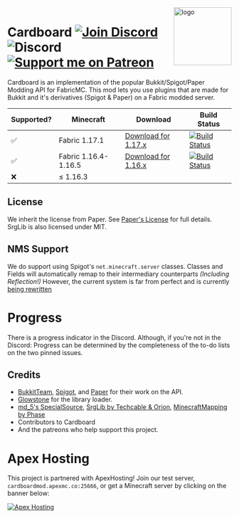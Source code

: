 
<img align="right" alt="logo" width="130" src="https://cardboardpowered.org/assets/cardboard-box.png">

# Cardboard [![Join Discord](https://img.shields.io/badge/Discord-Join-7289DA?logo=discord&style=flat-square)](https://discord.gg/Qp4a2Nj) <img alt="Discord" src="https://img.shields.io/badge/Fabric%20-0.11.2%2B-%23dacfa4"> <a href="https://patreon.com/isaiahp"><img src="https://img.shields.io/endpoint.svg?url=https%3A%2F%2Fshieldsio-patreon.vercel.app%2Fapi%3Fusername%3Disaiahp%26type%3Dpledges&style=flat" alt="Support me on Patreon" /></a>

Cardboard is an implementation of the popular Bukkit/Spigot/Paper Modding API for FabricMC. This mod lets you use plugins that are made for Bukkit and it's derivatives (Spigot & Paper) on a Fabric modded server.

| Supported? | Minecraft       | Download      | Build Status |
|-----------------|---------------------------|---------------|----------------------|
| &#x2705; | Fabric 1.17.1 | [Download for 1.17.x](https://cardboardpowered.org/download/) | [![Build Status](https://img.shields.io/jenkins/build?jobUrl=https://ci.codemc.io/job/IsaiahPatton/job/Cardboard/&style=flat-square)](https://cardboardpowered.org/download#1.17) |
| &#x2705; | Fabric 1.16.4-1.16.5 | [Download for 1.16.x](https://cardboardpowered.org/download#1.16) | [![Build Status](https://img.shields.io/jenkins/build?jobUrl=https://ci.codemc.io/job/IsaiahPatton/job/Cardboard/&style=flat-square)](https://cardboardpowered.org/download) |
| &#x274C; | &#8804; 1.16.3 | |            | |

## License
We inherit the license from Paper. See [Paper's License](https://github.com/PaperMC/Paper/blob/master/LICENSE.md) for full details.
SrgLib is also licensed under MIT.

## NMS Support
We do support using Spigot's ``net.minecraft.server`` classes. 
Classes and Fields will automatically remap to their intermediary counterparts *(Including Reflection!)*
However, the current system is far from perfect and is currently [being rewritten](https://github.com/cardboardpowered/ingot/)

# Progress
There is a progress indicator in the Discord. Although, if you're not in the Discord:
Progress can be determined by the completeness of the to-do lists on the two pinned issues.

## Credits
* [BukkitTeam](https://bukkit.org/), [Spigot](https://spigotmc.org/), and [Paper](https://papermc.io/) for their work on the API.
* [Glowstone](https://glowstone.net) for the library loader.
* [md_5's SpecialSource](https://github.com/md-5/SpecialSource), [SrgLib by Techcable & Orion](https://github.com/OrionMinecraft/SrgLib), [MinecraftMapping by Phase](https://github.com/phase/MinecraftMapping/)
* Contributors to Cardboard
* And the patreons who help support this project.

# Apex Hosting 
This project is partnered with ApexHosting! Join our test server, `cardboardmod.apexmc.co:25666`, or get a Minecraft server by clicking on the banner below:

[![Apex Hosting](https://cdn.apexminecrafthosting.com/img/theme/apex-hosting-mobile.png)](https://billing.apexminecrafthosting.com/aff.php?aff=3548)

